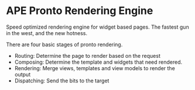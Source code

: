 # APE Pronto Rendering Engine

Speed optimized rendering engine for widget based pages.
The fastest gun in the west, and the new hotness.

There are four basic stages of pronto rendering.

* Routing: Determine the page to render based on the request
* Composing: Determine the template and widgets that need rendered.
* Rendering: Merge views, templates and view models to render the output
* Dispatching: Send the bits to the target
